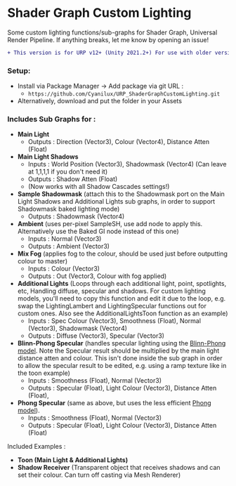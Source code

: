 # Shader Graph Custom Lighting
Some custom lighting functions/sub-graphs for Shader Graph, Universal Render Pipeline. If anything breaks, let me know by opening an issue!

```diff
+ This version is for URP v12+ (Unity 2021.2+) For use with older versions use the v8 branch!
```

### Setup:
- Install via Package Manager → Add package via git URL : 
  - `https://github.com/Cyanilux/URP_ShaderGraphCustomLighting.git`
- Alternatively, download and put the folder in your Assets

### Includes Sub Graphs for :
- **Main Light**
  - Outputs : Direction (Vector3), Colour (Vector4), Distance Atten (Float)
- **Main Light Shadows**
  - Inputs : World Position (Vector3), Shadowmask (Vector4) (Can leave at 1,1,1,1 if you don't need it)
  - Outputs : Shadow Atten (Float)
  - (Now works with all Shadow Cascades settings!)
- **Sample Shadowmask** (attach this to the Shadowmask port on the Main Light Shadows and Additional Lights sub graphs, in order to support Shadowmask baked lighting mode)
  - Outputs : Shadowmask (Vector4)
- **Ambient** (uses per-pixel SampleSH, use add node to apply this. Alternatively use the Baked GI node instead of this one)
  - Inputs : Normal (Vector3)
  - Outputs : Ambient (Vector3)
- **Mix Fog** (applies fog to the colour, should be used just before outputting colour to master)
  - Inputs : Colour (Vector3)
  - Outputs : Out (Vector3, Colour with fog applied)
- **Additional Lights** (Loops through each additional light, point, spotlights, etc, Handling diffuse, specular and shadows. For custom lighting models, you'll need to copy this function and edit it due to the loop, e.g. swap the LightingLambert and LightingSpecular functions out for custom ones. Also see the AdditionalLightsToon function as an example)
  - Inputs : Spec Colour (Vector3), Smoothness (Float), Normal (Vector3), Shadowmask (Vector4)
  - Outputs : Diffuse (Vector3), Specular (Vector3)
- **Blinn-Phong Specular** (handles specular lighting using the [Blinn-Phong model](https://en.wikipedia.org/wiki/Blinn%E2%80%93Phong_reflection_model). Note the Specular result should be multiplied by the main light distance atten and colour. This isn't done inside the sub graph in order to allow the specular result to be edited, e.g. using a ramp texture like in the toon example)
  - Inputs : Smoothness (Float), Normal (Vector3)
  - Outputs : Specular (Float), Light Colour (Vector3), Distance Atten (Float),
- **Phong Specular** (same as above, but uses the less efficient [Phong model](https://en.wikipedia.org/wiki/Phong_reflection_model)).
  - Inputs : Smoothness (Float), Normal (Vector3)
  - Outputs : Specular (Float), Light Colour (Vector3), Distance Atten (Float)

Included Examples :
- **Toon (Main Light & Additional Lights)**
- **Shadow Receiver** (Transparent object that receives shadows and can set their colour. Can turn off casting via Mesh Renderer)
